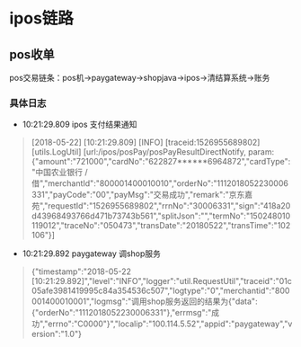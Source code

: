 # ipos链路

## pos收单

pos交易链条：pos机->paygateway->shopjava->ipos→清结算系统->账务

### 具体日志

- 10:21:29.809 ipos 支付结果通知
> [2018-05-22] [10:21:29.809] [INFO] [traceid:1526955689802] [utils.LogUtil] [url:/ipos/posPay/posPayResultDirectNotify, param: {"amount":"721000","cardNo":"622827******6964872","cardType":"中国农业银行 /借","merchantId":"800001400010010","orderNo":"1112018052230006331","payCode":"00","payMsg":"交易成功","remark":"京东嘉苑","requestId":"1526955689802","rrnNo":"30006331","sign":"418a20d43968493766d471b73743b561","splitJson":"","termNo":"150248010119012","traceNo":"050473","transDate":"20180522","transTime":"102106"}]

- 10:21:29.892 paygateway  调shop服务
> {"timestamp":"2018-05-22 [10:21:29.892]","level":"INFO","logger":"util.RequestUtil","traceid":"01c05afe3981419995c84a354536c507","logtype":"0","merchantid":"800001400010001","logmsg":"调用shop服务返回的结果为{\"data\":{\"orderNo\":\"1112018052230006331\"},\"errmsg\":\"成
功\",\"errno\":\"C0000\"}","localip":"100.114.5.52","appid":"paygateway","version":"1.0"}
